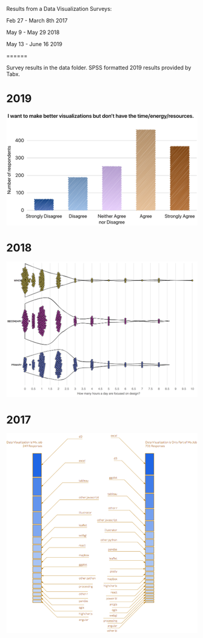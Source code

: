 Results from a Data Visualization Surveys:

Feb 27 - March 8th 2017

May 9 - May 29 2018

May 13 - June 16 2019

======

Survey results in the data folder. SPSS formatted 2019 results provided by Tabx.

# 2019
[![not enough time responses](visualization/2019_results_viz.png "not enough time responses")](https://medium.com/nightingale/2019-annual-data-visualization-survey-results-334d3523073f)

# 2018

[![design time distribution](visualization/2018_results_viz.png "design time distribution")](https://medium.com/@Elijah_Meeks/2018-data-visualization-survey-results-26a90856476b)

# 2017

[![Tool Split](visualization/tool_makeup_by_focus.png "tool split")](https://medium.com/p/40688830b9f2)
